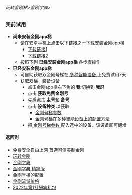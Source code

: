 ###### 玩转金刚梯>金刚字典>

### 买前试用

- <Strong>尚未安装金刚app梯</Strong>
  - 请在安卓手机上点击以下链接之一下载安装金刚app梯
    - [下载链接1](https://bitbucket.org/kk64/public/downloads/app-prod-release.apk)
    - [下载链接2](https://github.com/a2zitpro/client/releases/download/latest/app-prod-release.apk)
  - 按照下列<Strong> 已经安装金刚app梯 </Strong>各步骤操作
- <Strong>已经安装金刚app梯</Strong>
  - 可自助获取双金刚号梯在[ 多种智能设备 ](https://github.com/a2zitpro/web/blob/master/LadderFree/kkDictionary/KKLadderConfigration/KKLadderConfigration.md)上免费试用7天
  - 获取双梯，装备设备
    - 点击金刚app梯右下角的<Strong> 我 </Strong>切换到<Strong> 我屏 </Strong>
    - 点击<Strong> 获取免费金刚号</Strong>
    - 先后点击<Strong> 主号</Strong>和<Strong> 备号</Strong>
    - 点击<Strong> 设备种类 </Strong>以获取
      - [ 金刚号梯参数 ](https://github.com/a2zitpro/web/blob/master/LadderFree/kkDictionary/KKIDsParameters0.md)
      - [ 金刚号梯在多种智能设备上的配置方法 ](https://github.com/a2zitpro/web/blob/master/LadderFree/kkDictionary/KKLadderConfigration/KKLadderConfigration.md)
    - 把[ 金刚号梯参数 ](https://github.com/a2zitpro/web/blob/master/LadderFree/kkDictionary/KKIDsParameters0.md)配入选中的设备，该设备即可翻墙


     

#### 返回到
- [免费安全自由上网 首选可信美制金刚](https://github.com/a2zitpro/web/blob/master/%E5%BE%80%E5%90%8E%E7%BF%BB.md)
- [玩转金刚](https://github.com/a2zitpro/web/blob/master/LadderFree/A.md)
- [金刚字典](https://github.com/a2zitpro/web/blob/master/LadderFree/kkDictionary/KKDictionary.md)
- [金刚字典 精简版](https://github.com/a2zitpro/web/blob/master/LadderFree/kkDictionary/KKDictionaryShortVersion.md)
- [金刚号梯的配置](https://github.com/a2zitpro/web/blob/master/LadderFree/kkDictionary/KKLadderConfigration/KKLadderConfigration.md)
- [金刚流量价格](https://github.com/a2zitpro/web/blob/master/LadderFree/kkDictionary/Price/KKDTPrice.md)
- [2022年第1批酬宾礼包](https://github.com/a2zitpro/web/blob/master/LadderFree/kkDictionary/Price/2022-1Forkkapp.md)
